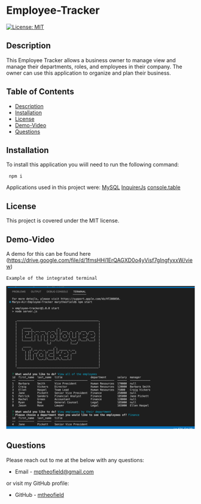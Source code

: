 # Employee-Tracker

  [![License: MIT](https://img.shields.io/badge/License-MIT-yellow.svg)](https://opensource.org/licenses/MIT)

  ## Description
  This Employee Tracker allows a business owner to manage view and manage their departments, roles, and employees in their company. The owner can  use this application to organize and plan their business.  

  ## Table of Contents

  * [Description](#description)
  * [Installation](#installation)
  * [License](#license)
  * [Demo-Video](#demo-video)
  * [Questions](#questions)
  
  ## Installation

  To install this application you wiill need to run the following command:
  ```
   npm i
  ```
Applications used in this project were: 
[MySQL](https://www.npmjs.com/package/mysql) 
[InquirerJs](https://www.npmjs.com/package/inquirer/v/0.2.3) 
[console.table](https://www.npmjs.com/package/console.table) 
  
  ## License
  This project is covered under the MIT license.

  ## Demo-Video
  A demo for this can be found here (https://drive.google.com/file/d/1fmsHHi1ErQAGXD0o4yVisf7gIngfyxxW/view)

    Example of the integrated terminal
   ![Image of integrated terminal](img/employeetrackerterminal.png)

  ## Questions
  Please reach out to me at the below with any questions:
  
  * Email - mptheofield@gmail.com
  
  or visit my GitHub profile:
  
  * GitHub - [mtheofield](https://github.com/Mtheofield)